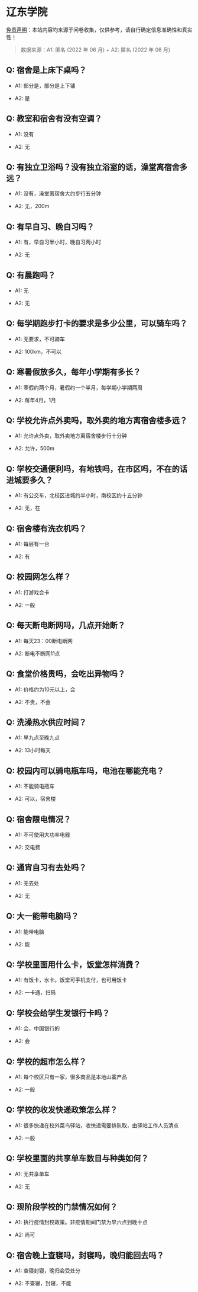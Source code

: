 # 辽东学院

[免责声明](https://colleges.chat/#_3)：本站内容均来源于问卷收集，仅供参考，请自行确定信息准确性和真实性！

> 数据来源：A1: 匿名 (2022 年 06 月) + A2: 匿名 (2022 年 06 月)

## Q: 宿舍是上床下桌吗？

- A1: 部分是，部分是上下铺

- A2: 是

## Q: 教室和宿舍有没有空调？

- A1: 没有

- A2: 无

## Q: 有独立卫浴吗？没有独立浴室的话，澡堂离宿舍多远？

- A1: 没有，澡堂离宿舍大约步行五分钟

- A2: 无，200m

## Q: 有早自习、晚自习吗？

- A1: 有，早自习半小时，晚自习两小时

- A2: 无

## Q: 有晨跑吗？

- A1: 无

- A2: 无

## Q: 每学期跑步打卡的要求是多少公里，可以骑车吗？

- A1: 无要求，不可骑车

- A2: 100km，不可以

## Q: 寒暑假放多久，每年小学期有多长？

- A1: 寒假约两个月，暑假约一个半月，每学期小学期两周

- A2: 每年4月，1月

## Q: 学校允许点外卖吗，取外卖的地方离宿舍楼多远？

- A1: 允许点外卖，取外卖地方离宿舍楼步行十分钟

- A2: 允许，500m

## Q: 学校交通便利吗，有地铁吗，在市区吗，不在的话进城要多久？

- A1: 有公交车，北校区进城约半小时，南校区约十五分钟

- A2: 无，在

## Q: 宿舍楼有洗衣机吗？

- A1: 每层有一台

- A2: 有

## Q: 校园网怎么样？

- A1: 打游戏会卡

- A2: 一般

## Q: 每天断电断网吗，几点开始断？

- A1: 每天23：00断电断网

- A2: 断电不断网11点

## Q: 食堂价格贵吗，会吃出异物吗？

- A1: 价格约为10元以上，会

- A2: 不贵，不会

## Q: 洗澡热水供应时间？

- A1: 早九点至晚九点

- A2: 13小时每天

## Q: 校园内可以骑电瓶车吗，电池在哪能充电？

- A1: 不能骑电瓶车

- A2: 可以，宿舍楼

## Q: 宿舍限电情况？

- A1: 不可使用大功率电器

- A2: 交电费

## Q: 通宵自习有去处吗？

- A1: 无去处

- A2: 无

## Q: 大一能带电脑吗？

- A1: 能带电脑

- A2: 能

## Q: 学校里面用什么卡，饭堂怎样消费？

- A1: 有饭卡，水卡。饭堂可手机支付，也可用饭卡

- A2: 一卡通，扫码

## Q: 学校会给学生发银行卡吗？

- A1: 会，中国银行的

- A2: 会

## Q: 学校的超市怎么样？

- A1: 每个校区只有一家，很多商品是本地山寨产品

- A2: 一般

## Q: 学校的收发快递政策怎么样？

- A1: 很多快递在校外菜鸟驿站，收快递需要排队取，由驿站工作人员清点

- A2: 一般

## Q: 学校里面的共享单车数目与种类如何？

- A1: 无共享单车

- A2: 无

## Q: 现阶段学校的门禁情况如何？

- A1: 执行疫情封校政策。非疫情期间门禁为早六点到晚十点

- A2: 尚可

## Q: 宿舍晚上查寝吗，封寝吗，晚归能回去吗？

- A1: 查寝封寝，晚归会受处分

- A2: 不查寝，封寝，不能

